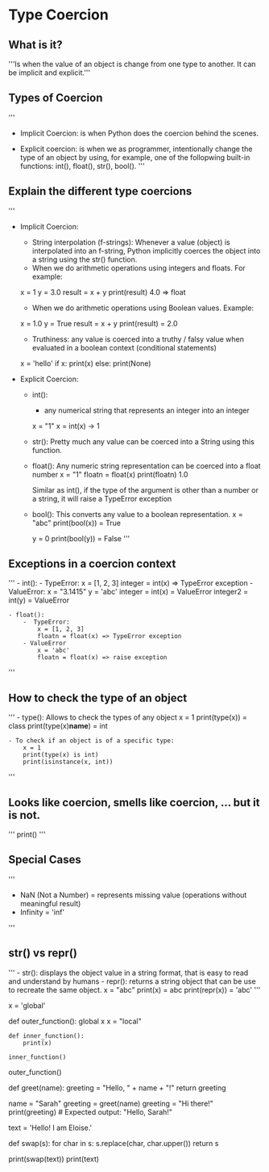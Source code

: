# Type Coercion

## What is it?
'''Is when the value of an object is change from one type to another. It can be implicit and explicit.'''

## Types of Coercion
'''
- Implicit Coercion: is when Python does the coercion behind the scenes.

- Explicit coercion: is when we as programmer, intentionally change the type of an object by using, for example, one of the follopwing built-in functions: int(), float(), str(), bool().
'''

## Explain the different type coercions
'''
- Implicit Coercion:
    - String interpolation (f-strings): Whenever a value (object) is interpolated into an f-string, Python implicitly coerces the object into a string using the str() function.
    - When we do arithmetic operations using integers and floats. For example:

    x = 1
    y = 3.0
    result = x + y
    print(result) 4.0 => float

    - When we do arithmetic operations using Boolean values. Example:

    x = 1.0
    y = True
    result = x + y
    print(result) = 2.0

    - Truthiness: any value is coerced into a truthy / falsy value when evaluated in a boolean context (conditional statements)

    x = 'hello'
    if x:
        print(x)
    else:
        print(None)

- Explicit Coercion:
    - int():
        - any numerical string that represents an integer into an integer

        x = "1"
        x = int(x) -> 1

    - str(): Pretty much any value can be coerced into a String using this function.

    - float(): Any numeric string representation can be coerced into a float number
        x = "1"
        floatn = float(x)
        print(floatn) 1.0

        Similar as int(), if the type of the argument is other than a number or a string, it will raise a TypeError exception

    - bool(): This converts any value to a boolean representation.
        x = "abc"
        print(bool(x)) = True 

        y = 0
        print(bool(y)) = False
''' 

## Exceptions in a coercion context
'''
    - int():
        - TypeError:
        x = [1, 2, 3]
        integer = int(x) => TypeError exception 
        - ValueError:
        x = "3.1415"
        y = 'abc'
        integer = int(x) = ValueError
        integer2 = int(y) = ValueError

    - float():
        -  TypeError:
            x = [1, 2, 3]
            floatn = float(x) => TypeError exception
        - ValueError
            x = 'abc'
            floatn = float(x) => raise exception


'''

## How to check the type of an object
'''
    - type(): Allows to check the types of any object
    x = 1
    print(type(x)) = class <int>
    print(type(x)__name__) = int 

    - To check if an object is of a specific type:
        x = 1
        print(type(x) is int)
        print(isinstance(x, int))
'''

## Looks like coercion, smells like coercion, ... but it is not.
'''
print()
''' 

## Special Cases
'''
 - NaN (Not a Number) = represents missing value (operations without meaningful result)
 - Infinity = 'inf'

'''
## str() vs repr()
'''
    - str(): displays the object value in a string format, that is easy to read and understand by humans
    - repr(): returns a string object that can be use to recreate the same object.
    x = "abc"
    print(x) = abc
    print(repr(x)) = 'abc'
'''

x = 'global'

def outer_function():
    global x 
    x = "local"
        
    def inner_function():
        print(x)
            
    inner_function()
        
outer_function()

def greet(name):
      greeting = "Hello, " + name + "!"
      return greeting

name = "Sarah"
greeting = greet(name)
greeting = "Hi there!"
print(greeting)  # Expected output: "Hello, Sarah!"

text = 'Hello! I am Eloise.'

def swap(s):
    for char in s:
        s.replace(char, char.upper())
    return s

print(swap(text)) 
print(text)